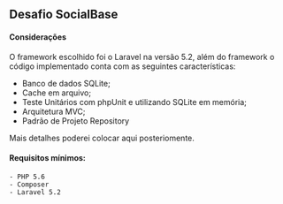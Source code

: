 Desafio SocialBase
---
#### Considerações
O framework escolhido foi o Laravel na versão 5.2, além do framework o código implementado conta com as seguintes características:
* Banco de dados SQLite;
* Cache em arquivo;
* Teste Unitários com phpUnit e utilizando SQLite em memória;
* Arquitetura MVC;
* Padrão de Projeto Repository

Mais detalhes poderei colocar aqui posteriomente.

#### Requisitos mínimos:
    - PHP 5.6
    - Composer
    - Laravel 5.2
